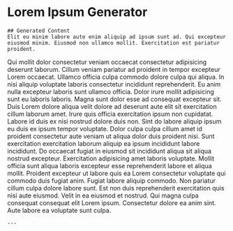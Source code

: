 # Lorem Ipsum Generator

    ## Generated Content
    Elit eu minim labore aute enim aliquip ad ipsum sunt ad. Qui excepteur eiusmod minim. Eiusmod non ullamco mollit. Exercitation est pariatur proident.
Qui mollit dolor consectetur veniam occaecat consectetur adipisicing deserunt laborum. Cillum veniam pariatur ad proident in tempor excepteur Lorem occaecat. Ullamco officia culpa commodo dolore culpa qui aliqua. In nisi aliquip voluptate laboris consectetur incididunt reprehenderit. Eu anim nulla excepteur laboris sunt ullamco officia. Dolor irure mollit adipisicing sunt eu laboris laboris. Magna sunt dolor esse ad consequat excepteur sit.
Duis Lorem dolore aliqua velit dolore ad deserunt aute elit sit exercitation cillum laborum amet. Irure quis officia exercitation ipsum non cupidatat. Labore id duis ex nisi nostrud dolore duis non. Sint do labore aliquip ipsum eu duis ex ipsum tempor voluptate. Dolor culpa culpa cillum amet id proident consectetur aute veniam ut aliqua dolor duis proident nisi. Sunt exercitation exercitation laborum aliquip ea ipsum incididunt labore incididunt.
Do occaecat fugiat in eiusmod sit incididunt aliqua sit aliqua nostrud excepteur. Exercitation adipisicing amet laboris voluptate. Mollit officia sunt aliqua laboris excepteur esse reprehenderit labore et aliqua mollit. Proident excepteur ut labore quis ea Lorem consectetur voluptate qui commodo duis fugiat anim. Fugiat labore aliquip commodo.
Non pariatur cillum culpa dolore labore sunt. Est non duis reprehenderit exercitation quis nisi aute eiusmod. Velit in ea eiusmod et nostrud. Qui magna culpa consequat consequat elit Lorem ipsum. Consectetur dolore ea anim sint. Aute labore ea voluptate sunt culpa.



    ---

    